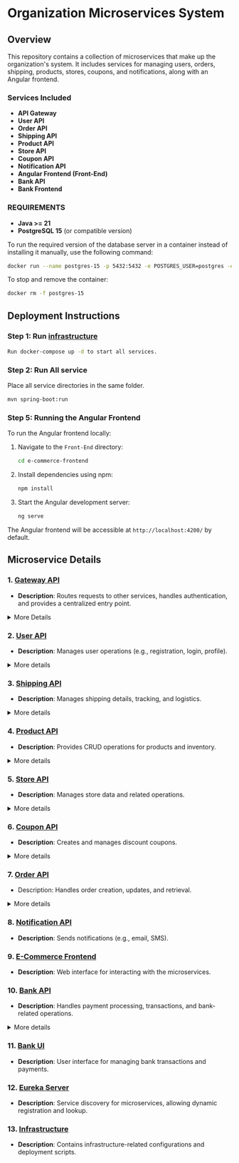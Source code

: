 # Organization Microservices System

## Overview

This repository contains a collection of microservices that make up the organization's system. It includes services for managing users, orders, shipping, products, stores, coupons, and notifications, along with an Angular frontend. 


### Services Included
- **API Gateway**
- **User API**
- **Order API**
- **Shipping API**
- **Product API**
- **Store API**
- **Coupon API**
- **Notification API**
- **Angular Frontend (Front-End)**  
- **Bank API**
- **Bank Frontend**


### **REQUIREMENTS**  

- **Java >= 21** 
- **PostgreSQL 15** (or compatible version)  

To run the required version of the database server in a container instead of installing it manually, use the following command:  

```sh
docker run --name postgres-15 -p 5432:5432 -e POSTGRES_USER=postgres -e POSTGRES_PASSWORD=postgres -d postgres:15
```

To stop and remove the container:  

```sh
docker rm -f postgres-15
```

## Deployment Instructions

### Step 1: Run [infrastructure](https://github.com/Fawry-Intern/infrastructure/blob/main/docker-compose.yml)

```sh
Run docker-compose up -d to start all services.
```

### Step 2: Run All service
Place all service directories in the same folder.

```sh
mvn spring-boot:run
```

### Step 5: Running the Angular Frontend
To run the Angular frontend locally:
1. Navigate to the `Front-End` directory:
   ```bash
   cd e-commerce-frontend
   ```

2. Install dependencies using npm:
   ```bash
   npm install
   ```

3. Start the Angular development server:
   ```bash
   ng serve
   ```

The Angular frontend will be accessible at `http://localhost:4200/` by default.

## Microservice Details  

### 1. [Gateway API](https://github.com/Fawry-Intern/gateway-api)  
- **Description**: Routes requests to other services, handles authentication, and provides a centralized entry point.  

<details>
<summary>More Details</summary>

## Architecture Diagram
```mermaid
classDiagram
    %% API Gateway and connections
    class GatewayAPI {
        +Routes requests to appropriate microservice
        +Implements API Gateway pattern
        +Handles Authentication & Authorization
        +Manages Request Routing
        +Provides Load Balancing
        +Performs Caching
        +Supports API Versioning
        +Transforms Requests/Responses
        +Enforces Rate Limiting
    }
    
    %% Client Applications
    class ClientApplications {
        +Web application
        +Mobile application
        +Third-party integrations
    }
    
    %% Microservices
    class UserAPI {
        +User management endpoints
    }
    
    class BankAPI {
        +Banking and transaction endpoints
    }
    
    class OrderAPI {
        +Order management endpoints
    }
    
    class ProductAPI {
        +Product management endpoints
    }
    
    class StoreAPI {
        +Store and inventory endpoints
    }
    
    class CouponAPI {
        +Coupon management endpoints
    }
    
    class NotificationAPI {
        +Notification endpoints
    }
    
    %% Relationships
    ClientApplications --|> GatewayAPI: sends requests
    GatewayAPI --|> UserAPI: routes user requests
    GatewayAPI --|> BankAPI: routes banking requests
    GatewayAPI --|> OrderAPI: routes order requests
    GatewayAPI --|> ProductAPI: routes product requests
    GatewayAPI --|> StoreAPI: routes store requests
    GatewayAPI --|> CouponAPI: routes coupon requests
    GatewayAPI --|> NotificationAPI: routes notification requests
```
</details>

### 2. [User API](https://github.com/Fawry-Intern/user-api)  
- **Description**: Manages user operations (e.g., registration, login, profile).  

<details>
<summary>More details</summary>
UML Diagram

```mermaid
classDiagram
    %% User API and related entities
    class UserAPI {
        +POST /users/register : UserDTO
        +POST /users/login : AuthResponse
        +GET /users/:id : UserDTO
        +PUT /users/:id/update : UserDTO
        +DELETE /users/:id : void
        +PUT /users/:id/changePassword : void
    }
    
    class UserDTO {
        + Long id
        + String username
        + String firstName
        + String lastName
        + String phoneNumber
        + String address
        + String status
        + String email
        + String password
        + UserRole role
        + Instant createdAt
    }

    %% User API connections to other APIs
    class GatewayAPI {
        +Routes requests to User API
    }
    
    class BankAPI {
        +Creates accounts for users
    }
    
    class OrderAPI {
        +Retrieves user info for orders
    }
    
    class NotificationAPI {
        +Sends user notifications
    }
    
    %% Relationships
    GatewayAPI --|> UserAPI: routes requests
    UserAPI --|> BankAPI: requests account creation
    UserAPI --|> NotificationAPI: triggers notifications
    OrderAPI --|> UserAPI: retrieves user data
    
    UserAPI -- UserDTO: manages
```

ER Diagram

```mermaid
erDiagram
    USERS {
        BIGSERIAL user_id PK
        VARCHAR(100) username "UNIQUE"
        VARCHAR(255) email "UNIQUE"
        VARCHAR(255) password
        user_role role
        BOOLEAN is_active 
        TIMESTAMP created_at 
        TIMESTAMP updated_at 
    }
    
    USERS ||--o{ ORDERS : "places"
    USERS ||--o{ COUPONS : "redeems"
    USERS ||--o{ NOTIFICATIONS : "receives"
```

</details>

### 3. [Shipping API](https://github.com/Fawry-Intern/shipping-api)  
- **Description**: Manages shipping details, tracking, and logistics.  

<details>
<summary>More details</summary>

ER Diagram
```mermaid
erDiagram
    order_shipments {
        BIGSERIAL shipment_id PK
        BIGINT order_id FK
        BIGINT governorate_id FK
        BIGINT city_id FK
        VARCHAR customer_address
        BIGINT delivery_person_id FK
        VARCHAR tracking_token 
        VARCHAR confirmation_code 
        SHIPPING_STATUS status
        TIMESTAMP delivered_at
        TIMESTAMP created_at 
        TIMESTAMP updated_at 
    }

    delivery_persons {
        BIGSERIAL person_id PK
        VARCHAR name 
        VARCHAR email UNIQUE 
        VARCHAR phone_number UNIQUE 
        BOOLEAN is_active DEFAULT TRUE
        TIMESTAMP created_at DEFAULT now()
        TIMESTAMP updated_at DEFAULT now()
    }
    
    delivery_person_work_areas {
        BIGSERIAL work_area_id PK
        BIGINT delivery_person_id FK
        BIGINT governorate_id FK
        BIGINT city_id FK
        JSONB work_days
        TIMESTAMP created_at 
        TIMESTAMP updated_at 
    }

    delivery_persons ||--o{ order_shipments : delivers
    delivery_persons ||--o{ delivery_person_work_areas : works_in

```

UML Diagram

```mermaid
classDiagram
%% Shipping API and related entities
class ShippingAPI {
    +POST /order-shipments : OrderShipment
    +GET /order-shipments : List<OrderShipment>
    +GET /order-shipments/:shipment_id : OrderShipment
    +GET /order-shipments/track/:order_id/:tracking_token : OrderShipment
    +PATCH /order-shipments/:shipment_id/status : ShipmentStatus
    +GET /order-shipments/:shipment_id/status : ShipmentStatus
    +POST /order-shipments/:shipment_id/cancel : void
    +POST /order-shipments/:shipment_id/assign : DeliveryPerson
    +POST /order-shipments/:shipment_id/confirm-delivery : void
    +GET /order-shipments/:shipment_id/delivery-person : DeliveryPerson
    +GET /delivery-persons : List<DeliveryPerson>
    +GET /delivery-persons/available : List<DeliveryPerson>
    +GET /delivery-persons/:person_id/shipments : List<OrderShipment>
}

%% Order Shipment Entity
class OrderShipment {
    + Long shipmentId
    + Long orderId
    + Long governorateId
    + Long cityId
    + String customerAddress
    + DeliveryPerson deliveryPerson
    + String trackingToken
    + String confirmationCode
    + ShipmentStatus status
    + LocalDate expectedDeliveryDate
    + LocalDateTime deliveredAt
    + LocalDateTime createdAt
    + LocalDateTime updatedAt
}

%% Shipment Status Enum
class ShipmentStatus {
    <<enumeration>>
    ORDER_RECEIVED
    PROCESSING_ORDER
    ORDER_SHIPPED
    ORDER_DELIVERED
    ORDER_CANCELLED
}

%% Delivery Person Entity
class DeliveryPerson {
    + Long personId
    + String name
    + String email
    + String phoneNumber
    + Boolean isActive
    + LocalDateTime createdAt
    + LocalDateTime updatedAt
}

%% Delivery Person Work Area
class DeliveryPersonWorkArea {
    + Long workAreaId
    + DeliveryPerson deliveryPerson
    + Long governorateId
    + Long cityId
    + Set<DayOfWeek> workDays
    + LocalDateTime createdAt
    + LocalDateTime updatedAt
}

%% Day of Week Enum
class DayOfWeek {
    <<enumeration>>
    MONDAY
    TUESDAY
    WEDNESDAY
    THURSDAY
    FRIDAY
    SATURDAY
    SUNDAY
}

%% Gateway API
class GatewayAPI {
    +Routes requests to ShippingAPI
}

%% Notification API
class NotificationAPI {
   +sendNotification
}

%% Relationships
GatewayAPI --|> ShippingAPI : routes requests
ShippingAPI --> NotificationAPI : triggers notifications
DeliveryPerson "1" --> "0..*" OrderShipment : delivers
DeliveryPerson "1" --> "0..*" DeliveryPersonWorkArea : works_in
DeliveryPersonWorkArea --> "1..7" DayOfWeek : work_days
OrderShipment --> ShipmentStatus : has_status
ShippingAPI --> OrderShipment : manages
ShippingAPI --> DeliveryPerson : interacts with

``` 

</details>

### 4. [Product API](https://github.com/Fawry-Intern/product-api)  
- **Description**: Provides CRUD operations for products and inventory.  

<details>
<summary>More details</summary>

</details>


### 5. [Store API](https://github.com/Fawry-Intern/store-api)  
- **Description**: Manages store data and related operations.  

<details>
<summary>More details</summary>

</details>


### 6. [Coupon API](https://github.com/Fawry-Intern/coupon-api)  
- **Description**: Creates and manages discount coupons.  

<details>
<summary>More details</summary>

UML Diagram

```mermaid
classDiagram
    %% Coupon API and related entities
    class CouponAPI {
        +POST /coupons/create : CouponDTO
        +GET /coupons/:id : CouponDTO
        +GET /coupons/code/:code : CouponDTO
        +GET /coupons : List~CouponDTO~
        +PUT /coupons/:id/update : CouponDTO
        +PUT /coupons/:id/disable : void
        +POST /coupons/:id/consume : void
        +GET /coupons/user/:userId : List~CouponDTO~
        +GET /coupons/active : List~CouponDTO~
        +GET /coupons/expired : List~CouponDTO~
    }

    class Coupons {
        + Long id
        + String code
        + String discountType
        + BigDecimal discountValue
        + BigDecimal minPurchase
        + Integer usageLimit
        + Integer timesUsed
        + Instant expiryDate
        + Boolean isActive
    }

    %% Coupon API connections to other APIs
    class GatewayAPI {
        +Routes requests to Coupon API
    }

    class OrderAPI {
        +Requests coupon validation
        +Applies coupons to orders
    }

    class NotificationAPI {
        +Sends coupon notifications
    }

    class UserAPI {
        +Tracks user-specific coupon usage
    }

    %% Relationships
    GatewayAPI --|> CouponAPI: routes requests
    OrderAPI --|> CouponAPI: validates coupons
    CouponAPI --|> NotificationAPI: triggers notifications
    CouponAPI --|> UserAPI: tracks usage

    CouponAPI -- Coupons: manages
```


ER Diagram

```mermaid
erDiagram
    COUPONS {
        BIGSERIAL coupon_id PK
        VARCHAR(20) coupon_code
        VARCHAR(20) discount_type
        NUMERIC discount_value
        NUMERIC min_purchase 
        INT usage_limit 
        INT times_used 
        TIMESTAMP expiry_date 
        BOOLEAN is_active 
    }
    
    COUPONS ||--o{ ORDERS : "applies to"
    COUPONS ||--o{ USERS : "used by"
```

</details>


### 7. [Order API](https://github.com/Fawry-Intern/order-api)  
- Description: Handles order creation, updates, and retrieval.  

<details>
<summary>More details</summary>

Description:

- The customer initiates a checkout.
- The Order Microservice:
1. Validates the coupon with the Coupon Service.
2. Checks inventory with the Store Microservice.
3. Processes payment with the Bank Service.
4. Initiates shipping with the Shipping Microservice.
5. Sends a notification via the Notification Microservice.
- If the payment fails, the system:
  - Reverses the payment.
  - Cancels shipping.
  - Cancels the order.
  - Sends a cancellation notification.

Limitations:
- Lacked clarity on inter-service communication (e.g., REST vs. Kafka).
- Compensation steps were not detailed enough.
- No mention of database transactions or consistency mechanisms.

### Improved Design (Compensation Flow with Saga Pattern)
After researching best practices for distributed systems, I adopted the Choreographed Saga Pattern using Kafka to ensure better decoupling and consistency across services.

![Compensation Flow](https://github.com/Fawry-Intern/.github/blob/main/images/ordre_high_level_deign_v2.png)

Description:
- Order Service: Publishes an `order_created` event to Kafka and adds the order to its local database (TX 1).
- Store Service: Consumes the event, reduces inventory, and publishes a `store_updated` event (TX 2).
- Payment Bank Service: Processes the payment and publishes a `bank_updated` event (TX 3).
- Shipping Service: Ships the order and publishes a `shipping_updated` event (TX 2).
- Compensation Flow: If any step fails (e.g., payment fails):
  - Reverse inventory (Store Service).
  - Reverse payment (Payment Bank Service).
  - Cancel shipping (Shipping Service).

Why This is Better:
- Uses Kafka for event-driven communication, reducing coupling between services.
- Ensures consistency with local transactions for each service.
- Provides a clear compensation flow for handling failures.

Order UML Class Digram
![Order UML Class](https://github.com/Fawry-Intern/.github/blob/main/images/Order%20Digram.drawio.png)

API Flow (Alternative Approach)
I also explored an API-based approach for some interactions, which is useful for synchronous calls.

![API Flow](https://github.com/Fawry-Intern/.github/blob/main/images/order_digram.png)

Description:
- `order_products`: Fetch product details.
- `check_inventory`: Verify stock availability.
- `make_payment`: Process payment.
- `ship_order`: Initiate shipping.
- `send_notifications`: Notify customer and driver, with a reference notification.

Limitations:
- Lacks compensation details for failures.
- REST-based communication can be less reliable than Kafka for distributed transactions.

Why the Saga Pattern?
The Choreographed Saga Pattern with Kafka was chosen as the best practice because:
- It decouples services, allowing them to operate independently.
- Kafka ensures reliable event delivery and supports scalability.
- Local transactions per service maintain consistency without requiring a global transaction coordinator.

Future Improvements
- Add retry mechanisms for Kafka event publishing.
- Include the Notification Service in the compensation flow.
- Implement circuit breakers for REST-based interactions.


ER Diagram 

```mermaid
erDiagram
    ORDERS {
        BIGSERIAL order_id PK
        NUMERIC order_amount
        INT coupon_code
        TIMESTAMP created_at
    }
    
    ORDER_ITEMS {
        BIGSERIAL order_item_id PK
        BIGINT product_id 
        BIGINT order_id "FK"
        INT quantity 
        NUMERIC price 
    }
    
    ORDERS ||--o{ ORDER_ITEMS : "contains"
```
</details>


### 8. [Notification API](https://github.com/Fawry-Intern/notification-api)  
- **Description**: Sends notifications (e.g., email, SMS).  

### 9. [E-Commerce Frontend](https://github.com/Fawry-Intern/e-commerce-frontend)  
- **Description**: Web interface for interacting with the microservices.  

### 10. [Bank API](https://github.com/Fawry-Intern/bank-api)  
- **Description**: Handles payment processing, transactions, and bank-related operations.  
<details>
<summary> More details </summary>

UML Diagram

```mermaid
classDiagram
    %% Bank API and related entities
    class BankAPI {
        +POST /bank/accounts/create : AccountDTO
        +POST /bank/accounts/login : AuthResponse
        +GET /bank/accounts/:id : AccountDTO
        +POST /bank/accounts/:id/deposit : TransactionDTO
        +POST /bank/accounts/:id/withdraw : TransactionDTO
        +GET /bank/accounts/:id/transactions : List<TransactionDTO>
    }
    
    class AccountDTO {
        + Long id
        + String cardNumber
        + String cvv
        + BigDecimal balance
        + AccountStatus status
        + Instant createdAt
        + Long userId
    }

    class TransactionDTO {
        + Long id
        + TransactionType type
        + BigDecimal amount
        + String note
        + Instant createdAt
        + Long accountId
    }

    %% Bank API connections to other APIs
    class GatewayAPI {
        +Routes requests to Bank API
    }
    
    class UserAPI {
        +Provides user data for accounts
    }
    
    class OrderAPI {
        +Processes order payments
    }
    
    class NotificationAPI {
        +Sends transaction notifications
    }
    
    %% Relationships
    GatewayAPI --|> BankAPI: routes requests
    UserAPI --|> BankAPI: provides user data
    OrderAPI --|> BankAPI: requests payment processing
    BankAPI --|> NotificationAPI: triggers transaction alerts
    
    BankAPI -- AccountDTO: manages
    AccountDTO "1" -- "*" TransactionDTO: records
```

ER Diagram

```mermaid
erDiagram
    USERS {
        BIGSERIAL user_id PK
        VARCHAR username UNIQUE
        VARCHAR email UNIQUE
        VARCHAR password
        ENUM role
        ENUM status DEFAULT_ACTIVE
        VARCHAR phone_number
        TEXT user_address
        TIMESTAMP created_at DEFAULT_CURRENT_TIMESTAMP
    }

    ACCOUNTS {
        BIGSERIAL account_id PK
        VARCHAR card_number UNIQUE
        VARCHAR cvv
        NUMERIC balance CHECK_BALANCE
        ENUM account_status DEFAULT_ACTIVE
        TIMESTAMP created_at DEFAULT_CURRENT_TIMESTAMP
        BIGINT user_id FK
    }

    TRANSACTIONS {
        BIGSERIAL transaction_id PK
        ENUM transaction_type
        NUMERIC transaction_amount CHECK_AMOUNT
        TEXT transaction_note
        TIMESTAMP created_at DEFAULT_CURRENT_TIMESTAMP
        BIGINT account_id FK
    }

    USERS ||--o{ ACCOUNTS : "owns"
    ACCOUNTS ||--o{ TRANSACTIONS : "records"
```

</details>

### 11. [Bank UI](https://github.com/Fawry-Intern/bank-ui)  
- **Description**: User interface for managing bank transactions and payments.  

### 12. [Eureka Server](https://github.com/Fawry-Intern/eureka-server)  
- **Description**: Service discovery for microservices, allowing dynamic registration and lookup.  

### 13. [Infrastructure](https://github.com/Fawry-Intern/infrastructure)  
- **Description**: Contains infrastructure-related configurations and deployment scripts.  
